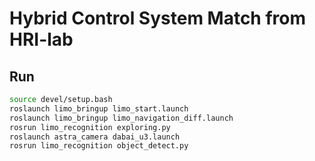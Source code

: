 # Hybrid Control System Match from HRI-lab

## Run

```bash
source devel/setup.bash
roslaunch limo_bringup limo_start.launch
roslaunch limo_bringup limo_navigation_diff.launch
rosrun limo_recognition exploring.py
roslaunch astra_camera dabai_u3.launch
rosrun limo_recognition object_detect.py
```
